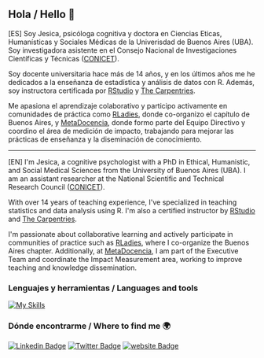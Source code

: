 ## Hola / Hello 👋

[ES] Soy Jesica, psicóloga cognitiva y doctora en Ciencias Eticas, Humanísticas y Sociales Médicas de la Univerisdad de Buenos Aires (UBA). Soy investigadora asistente en el Consejo Nacional de Investigaciones Científicas y Técnicas ([CONICET](https://www.conicet.gov.ar/new_scp/detalle.php?id=52112&datos_academicos=yes)). 

Soy docente universitaria hace más de 14 años, y en los últimos años me he dedicados a la enseñanza de estadística y análisis de datos con R. Además, soy instructora certificada por [RStudio](https://education.rstudio.com/trainers/) y [The Carpentries](https://carpentries.org/instructors/).  

Me apasiona el aprendizaje colaborativo y participo activamente en comunidades de práctica como [RLadies](https://rladiesba.netlify.app/), donde co-organizo el capítulo de Buenos Aires, y [MetaDocencia](https://www.metadocencia.org/), donde formo parte del Equipo Directivo y coordino el área de medición de impacto, trabajando para mejorar las prácticas de enseñanza y la diseminación de conocimiento.   

---------------------

[EN] I'm Jesica, a cognitive psychologist with a PhD in Ethical, Humanistic, and Social Medical Sciences from the University of Buenos Aires (UBA). I am an assistant researcher at the National Scientific and Technical Research Council ([CONICET](https://www.conicet.gov.ar/new_scp/detalle.php?id=52112&datos_academicos=yes)).

With over 14 years of teaching experience, I've specialized in teaching statistics and data analysis using R. I'm also a certified instructor by [RStudio](https://education.rstudio.com/trainers/) and [The Carpentries](https://carpentries.org/instructors/).

I'm passionate about collaborative learning and actively participate in communities of practice such as [RLadies](https://rladiesba.netlify.app/), where I co-organize the Buenos Aires chapter. Additionally, at [MetaDocencia](https://www.metadocencia.org/en/), I am part of the Executive Team and coordinate the Impact Measurement area, working to improve teaching and knowledge dissemination.

### Lenguajes y herramientas / Languages and tools
[![My Skills](https://skillicons.dev/icons?i=r,git,github,py,netlify,regex,html,css,markdown&theme=light)](https://skillicons.dev)

### Dónde encontrarme / Where to find me 🌍
[![Linkedin Badge](https://img.shields.io/badge/LinkedIn-0077B5?style=for-the-badge&logo=linkedin&logoColor=white)](https://www.linkedin.com/in/jesica-formoso-16ab4649/)
[![Twitter Badge](https://img.shields.io/badge/Twitter-1DA1F2?style=for-the-badge&logo=twitter&logoColor=white)](https://twitter.com/JesiFormoso)
[![website Badge](https://img.shields.io/badge/Netlify-5D3FD3?style=for-the-badge&logo=netlify&logoColor=white)](https://www.metadocencia.org/authors/jformoso/)




